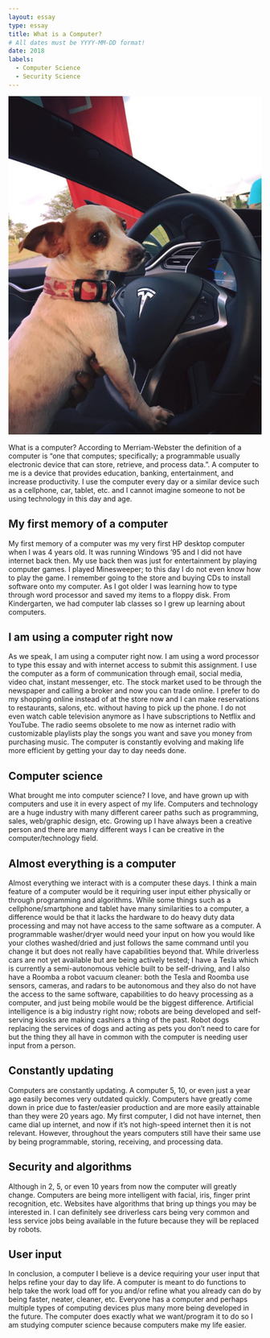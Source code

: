 ```yaml
---
layout: essay
type: essay
title: What is a Computer?
# All dates must be YYYY-MM-DD format!
date: 2018
labels:
  - Computer Science
  - Security Science
---
```


<img class="ui tiny right spaced image" src="https://raw.githubusercontent.com/audreyford/audreyford.github.io/master/images/tesla.jpg">

What is a computer?  According to Merriam-Webster the definition of a computer is “one that computes; specifically; a programmable usually electronic device that can store, retrieve, and process data.”.  A computer to me is a device that provides education, banking, entertainment, and increase productivity.  I use the computer every day or a similar device such as a cellphone, car, tablet, etc. and I cannot imagine someone to not be using technology in this day and age.

## My first memory of a computer

My first memory of a computer was my very first HP desktop computer when I was 4 years old.  It was running Windows ’95 and I did not have internet back then.  My use back then was just for entertainment by playing computer games.  I played Minesweeper; to this day I do not even know how to play the game.  I remember going to the store and buying CDs to install software onto my computer.  As I got older I was learning how to type through word processor and saved my items to a floppy disk.  From Kindergarten, we had computer lab classes so I grew up learning about computers.

## I am using a computer right now

As we speak, I am using a computer right now.  I am using a word processor to type this essay and with internet access to submit this assignment.  I use the computer as a form of communication through email, social media, video chat, instant messenger, etc.  The stock market used to be through the newspaper and calling a broker and now you can trade online.  I prefer to do my shopping online instead of at the store now and I can make reservations to restaurants, salons, etc. without having to pick up the phone.  I do not even watch cable television anymore as I have subscriptions to Netflix and YouTube.  The radio seems obsolete to me now as internet radio with customizable playlists play the songs you want and save you money from purchasing music.  The computer is constantly evolving and making life more efficient by getting your day to day needs done.

## Computer science

What brought me into computer science?  I love, and have grown up with computers and use it in every aspect of my life.  Computers and technology are a huge industry with many different career paths such as programming, sales, web/graphic design, etc. Growing up I have always been a creative person and there are many different ways I can be creative in the computer/technology field.  

## Almost everything is a computer

Almost everything we interact with is a computer these days.  I think a main feature of a computer would be it requiring user input either physically or through programming and algorithms.  While some things such as a cellphone/smartphone and tablet have many similarities to a computer, a difference would be that it lacks the hardware to do heavy duty data processing and may not have access to the same software as a computer.  A programmable washer/dryer would need your input on how you would like your clothes washed/dried and just follows the same command until you change it but does not really have capabilities beyond that.  While driverless cars are not yet available but are being actively tested; I have a Tesla which is currently a semi-autonomous vehicle built to be self-driving, and I also have a Roomba a robot vacuum cleaner: both the Tesla and Roomba use sensors, cameras, and radars to be autonomous and they also do not have the access to the same software, capabilities to do heavy processing as a computer, and just being mobile would be the biggest difference.  Artificial intelligence is a big industry right now; robots are being developed and self-serving kiosks are making cashiers a thing of the past.  Robot dogs replacing the services of dogs and acting as pets you don’t need to care for but the thing they all have in common with the computer is needing user input from a person.

## Constantly updating

Computers are constantly updating.  A computer 5, 10, or even just a year ago easily becomes very outdated quickly.  Computers have greatly come down in price due to faster/easier production and are more easily attainable than they were 20 years ago.  My first computer, I did not have internet, then came dial up internet, and now if it’s not high-speed internet then it is not relevant.  However, throughout the years computers still have their same use by being programmable, storing, receiving, and processing data.

## Security and algorithms

Although in 2, 5, or even 10 years from now the computer will greatly change.  Computers are being more intelligent with facial, iris, finger print recognition, etc.  Websites have algorithms that bring up things you may be interested in.  I can definitely see driverless cars being very common and less service jobs being available in the future because they will be replaced by robots.

## User input

In conclusion, a computer I believe is a device requiring your user input that helps refine your day to day life.  A computer is meant to do functions to help take the work load off for you and/or refine what you already can do by being faster, neater, cleaner, etc.  Everyone has a computer and perhaps multiple types of computing devices plus many more being developed in the future.  The computer does exactly what we want/program it to do so I am studying computer science because computers make my life easier.
